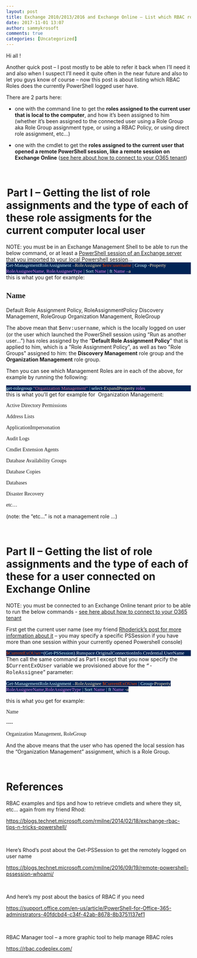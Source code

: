 ```yaml
---
layout: post
title: Exchange 2010/2013/2016 and Exchange Online – List which RBAC role group / role the current logged user has
date: 2017-11-01 13:07
author: sammykrosoft
comments: true
categories: [Uncategorized]
---
```

Hi all !

Another quick post – I post mostly to be able to refer it back when I’ll need it and also when I suspect I’ll need it quite often in the near future and also to let you guys know of course – now this post is about listing which RBAC Roles does the currently PowerShell logged user have.

There are 2 parts here:

- one with the command line to get the <strong>roles assigned to the current user that is local to the computer</strong>, and how it’s been assigned to him (whether it’s been assigned to the connected user using a Role Group aka Role Group assignment type, or using a RBAC Policy, or using direct role assignment, etc…)

- one with the cmdlet to get the <strong>roles assigned to the current user that opened a remote PowerShell session, like a remote session on Exchange Online</strong> (<a href="https://technet.microsoft.com/en-us/library/jj984289(v=exchg.160).aspx">see here about how to connect to your O365 tenant</a>)

&nbsp;
<h1><span style="font-size: xx-small"> </span>Part I – Getting the list of role assignments and the type of each of these role assigments for the current computer local user</h1>
NOTE: you must be in an Exchange Management Shell to be able to run the below command, or at least a <a href="https://technet.microsoft.com/en-us/library/dd297932(v=exchg.141).aspx">PowerShell session of an Exchange server that you imported to your local Powershell session</a>…
<p class="MsoNormal" style="background: #012456;margin: 0cm 0cm 0pt;line-height: normal"><span style="font-family: 'Lucida Console'"><span style="font-size: small"><span><span style="color: #e0ffff">Get-ManagementRoleAssignment –</span></span><span><span><span style="color: #ffe4b5">RoleAssignee </span></span><span style="color: #000000"></span><span><span style="color: #ff4500">$env:username </span></span><span style="color: #000000"></span><span><span style="color: #d3d3d3">| </span></span><span style="color: #000000"></span><span><span style="color: #e0ffff">Group </span></span><span><span style="color: #ffe4b5">-Property </span></span><span><span style="color: #ee82ee">RoleAssigneeName, </span></span><span><span style="color: #ee82ee">RoleAssigneeType </span></span><span style="color: #000000"></span><span><span style="color: #d3d3d3">| </span></span><span style="color: #000000"></span><span><span style="color: #e0ffff">Sort </span></span><span style="color: #000000"></span><span><span style="color: #ee82ee">Name </span></span><span style="color: #000000"></span><span><span style="color: #d3d3d3">| </span></span><span style="color: #000000"></span><span><span style="color: #e0ffff">ft </span></span><span style="color: #000000"></span><span><span style="color: #ee82ee">Name –</span></span><span><span style="color: #ffe4b5">a</span></span></span></span></span></p>
this is what you get for example:

<span style="font-family: 'Lucida Console'">Name
----
Default Role Assignment Policy, RoleAssignmentPolicy
Discovery Management, RoleGroup
Organization Management, RoleGroup</span>

The above mean that <span style="font-family: 'Courier New'">$env:username</span>, which is the locally logged on user (or the user which launched the PowerShell session using “Run as another user…”) has roles assigned by the “<strong>Default Role Assignment Policy</strong>” that is applied to him, which is a "Role Assignment Policy", as well as two "Role Groups" assigned to him: the <strong>Discovery Management</strong> role group and the<strong> Organization Management</strong> role group.

Then you can see which Management Roles are in each of the above, for example by running the following:
<p class="MsoNormal" style="background: #012456;margin: 0cm 0cm 0pt;line-height: normal"><span style="font-family: 'Lucida Console'"><span style="font-size: small"><span><span style="color: #e0ffff">get-rolegroup </span></span><span><span style="color: #000000"></span><span><span style="color: #db7093">"Organization Management" </span></span><span style="color: #000000"></span><span><span style="color: #d3d3d3">| </span></span><span style="color: #000000"></span><span><span style="color: #e0ffff">select</span></span><span style="color: #000000"></span><span><span style="color: #ffe4b5">-ExpandProperty </span></span><span style="color: #000000"></span><span><span style="color: #ee82ee">roles</span></span></span></span></span></p>
this is what you’ll get for example for  Organization Management:

<span style="font-family: 'Lucida Console'">Active Directory Permissions</span>

<span style="font-family: 'Lucida Console'">Address Lists</span>

<span style="font-family: 'Lucida Console'">ApplicationImpersonation</span>

<span style="font-family: 'Lucida Console'">Audit Logs</span>

<span style="font-family: 'Lucida Console'">Cmdlet Extension Agents</span>

<span style="font-family: 'Lucida Console'">Database Availability Groups</span>

<span style="font-family: 'Lucida Console'">Database Copies</span>

<span style="font-family: 'Lucida Console'">Databases</span>

<span style="font-family: 'Lucida Console'">Disaster Recovery</span>

<span style="font-family: 'Lucida Console'">etc…</span>

(note: the “etc…” is not a management role …)

&nbsp;
<h1>Part II – Getting the list of role assignments and the type of each of these for a user connected on Exchange Online</h1>
NOTE: you must be connected to an Exchange Online tenant prior to be able to run the below commands - <a href="https://technet.microsoft.com/en-us/library/jj984289(v=exchg.160).aspx">see here about how to connect to your O365 tenant</a>

First get the current user name (see my friend <a href="https://blogs.technet.microsoft.com/rmilne/2016/09/19/remote-powershell-pssession-whoami/">Rhoderick’s post for more information about it</a> – you may specify a specific PSSession if you have more than one session within your currently opened Powershell console)
<p class="MsoNormal" style="background: #012456;margin: 0cm 0cm 0pt;line-height: normal"><span style="font-family: 'Lucida Console'"><span style="font-size: small"><span><span style="color: #ff4500">$CurrentExOUser</span></span><span><span style="color: #000000"></span><span><span style="color: #d3d3d3">=</span></span><span style="color: #000000"></span><span><span style="color: #f5f5f5">(</span></span><span><span style="color: #e0ffff">Get-PSSession</span></span><span><span style="color: #f5f5f5">)</span></span><span><span style="color: #d3d3d3">.</span></span><span><span style="color: #f5f5f5">Runspace</span></span><span><span style="color: #d3d3d3">.</span></span><span><span style="color: #f5f5f5">OriginalConnectionInfo</span></span><span><span style="color: #d3d3d3">.</span></span><span><span style="color: #f5f5f5">Credential</span></span><span><span style="color: #d3d3d3">.</span></span><span><span style="color: #f5f5f5">UserName</span></span></span></span></span></p>
Then call the same command as Part I except that you now specify the <span style="font-family: 'Courier New'">$CurrentExOUser</span> variable we provisioned above for the <span style="font-family: 'Courier New'">“-RoleAssignee</span>” parameter:

<span style="font-size: small;font-family: 'Lucida Console';background-color: #012456"><span style="color: #e0ffff">Get-ManagementRoleAssignment –</span></span><span style="font-size: small;font-family: 'Lucida Console';background-color: #012456"><span style="color: #ffe4b5">RoleAssignee </span><span style="color: #000000"></span><span style="color: #ff4500">$CurrentExOUser </span><span style="color: #000000"></span><span style="color: #d3d3d3">| </span><span style="color: #000000"></span><span style="color: #e0ffff">Group</span><span style="color: #000000"></span><span style="color: #ffe4b5">-Property </span><span style="color: #000000"></span><span style="color: #ee82ee">RoleAssigneeName</span><span style="color: #d3d3d3">,</span><span style="color: #ee82ee">RoleAssigneeType </span><span style="color: #000000"></span><span style="color: #d3d3d3">| </span><span style="color: #000000"></span><span style="color: #e0ffff">Sort </span><span style="color: #000000"></span><span style="color: #ee82ee">Name </span><span style="color: #000000"></span><span style="color: #d3d3d3">| </span><span style="color: #000000"></span><span style="color: #e0ffff">ft </span><span style="color: #000000"></span><span style="color: #ee82ee">Name </span><span style="color: #000000"></span><span style="color: #ffe4b5">-a</span></span>

this is what you get for example:

<span style="font-family: 'Lucida Console'">Name</span>

<span style="font-family: 'Lucida Console'">----</span>

<span style="font-family: 'Lucida Console'">Organization Management, RoleGroup</span>

And the above means that the user who has opened the local session has the “Organization Management” assignment, which is a Role Group.

&nbsp;
<h1>References</h1>
RBAC examples and tips and how to retrieve cmdlets and where they sit, etc… again from my friend Rhod:

<a href="https://blogs.technet.microsoft.com/rmilne/2014/02/18/exchange-rbac-tips-n-tricks-powershell/" title="https://blogs.technet.microsoft.com/rmilne/2014/02/18/exchange-rbac-tips-n-tricks-powershell/">https://blogs.technet.microsoft.com/rmilne/2014/02/18/exchange-rbac-tips-n-tricks-powershell/</a>

&nbsp;

Here’s Rhod’s post about the Get-PSSession to get the remotely logged on user name

<a href="https://blogs.technet.microsoft.com/rmilne/2016/09/19/remote-powershell-pssession-whoami/" title="https://blogs.technet.microsoft.com/rmilne/2016/09/19/remote-powershell-pssession-whoami/">https://blogs.technet.microsoft.com/rmilne/2016/09/19/remote-powershell-pssession-whoami/</a>

&nbsp;

And here’s my post about the basics of RBAC if you need

<a href="https://support.office.com/en-us/article/PowerShell-for-Office-365-administrators-40fdcbd4-c34f-42ab-8678-8b3751137ef1" title="https://support.office.com/en-us/article/PowerShell-for-Office-365-administrators-40fdcbd4-c34f-42ab-8678-8b3751137ef1">https://support.office.com/en-us/article/PowerShell-for-Office-365-administrators-40fdcbd4-c34f-42ab-8678-8b3751137ef1</a>

&nbsp;

RBAC Manager tool – a more graphic tool to help manage RBAC roles

<a href="https://rbac.codeplex.com/" title="https://rbac.codeplex.com/">https://rbac.codeplex.com/</a>
